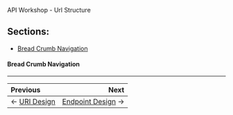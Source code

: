 API Workshop - Url Structure

## Sections:

* [Bread Crumb Navigation](#bread-crumb-navigation)

#### Bread Crumb Navigation
_________________________

Previous | Next
:------- | ---:
← [URI Design](./uri-design.md) | [Endpoint Design](./endpoint-design.md) →
